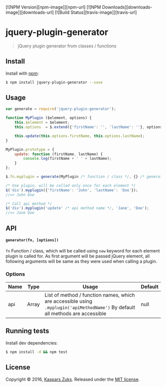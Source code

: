 [![NPM Version][npm-image]][npm-url]
[![NPM Downloads][downloads-image]][downloads-url]
[![Build Status][travis-image]][travis-url]

# jquery-plugin-generator

> jQuery plugin generator from classes / functions

## Install

Install with [npm](https://www.npmjs.com/):

```sh
$ npm install jquery-plugin-generator --save
```

## Usage

```js
var generate = require('jquery-plugin-generator');

function MyPlugin ($element, options) {
    this.$element = $element;
    this.options  = $.extend({'firstName': '', 'lastName': ''}, options);

    this.update(this.options.firstName, this.options.lastName);
}

MyPlugin.prototype = {
    update: function (firstName, lastName) {
        console.log(firstName + ' ' + lastName);
    }
};

$.fn.myplugin = generate(MyPlugin /* function / class */, {} /* generator options */);

/* Use plugin, will be called only once for each element */
$('div').myplugin({'firstName': 'John', 'lastName': 'Doe'});
//=> John Doe

/* Call api method */
$('div').myplugin('update' /* api method name */, 'Jane', 'Doe');
//=> Jane Doe
```

## API

#### `generator(fn, [options])`

`fn` Function / class, which will be called using `new` keyword for each element plugin is called for. As first argument will be passed jQuery element, all following arguments will be same as they were used when calling a plugin.

### Options

| Name     | Type    | Usage                                    | Default  |
| -------- | ------- | ---------------------------------------- | -------- |
| api    | Array | List of method / function names, which are accessible using ```.myplugin('apiMethodName')``` By default all methods are accessible  | null     |

## Running tests

Install dev dependencies:

```sh
$ npm install -d && npm test
```

## License

Copyright © 2016, [Kaspars Zuks](https://github.com/kasparsz).
Released under the [MIT license](https://github.com/kasparsz/jquery-plugin-generator/blob/master/LICENSE).
